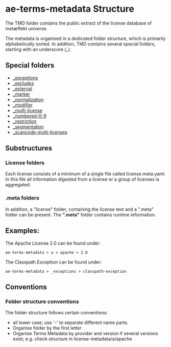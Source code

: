 # ae-terms-metadata Structure

The TMD folder contains the public extract of the license database of metæffekt universe.

The metadata is organised in a dedicated folder structure, which is primarily alphabetically sorted.
In addition, TMD contains several special folders, starting with an underscore *(_)*. 

## Special folders
* [_exceptions](_exceptions/README.md)
* [_excludes](_excludes/README.md)
* [_external](_external/README.md)
* [_marker](_marker/README.md)
* [_normalization](_normalization/README.md)
* [_modifier](_modifier/README.md)
* [_multi-license](_multi-license/README.md)
* [_numbered-0-9](_numbered-0-9/README.md)
* [_restriction](_restriction/README.md)
* [_segmentation](_segmentation/README.md)
* [_scancode-multi-licenses](_scancode-multi-licenses/README.md)

## Substructures

### License folders
Each license consists of a minimum of a single file called license.meta.yaml.
In this file all information digested from a license or a group of licenses is aggregated.

### .meta folders
In addition, a "license" folder, containing the license text and a ".meta" folder can be present.
The **".meta"** folder contains runtime information.

## Examples:

The Apache License 2.0 can be found under:

    ae-terms-metadata > a > apache > 2.0

The Classpath Exception can be found under:

    ae-terms-metadata > _exceptions > classpath-exception

## Conventions

### Folder structure conventions

The folder structure follows certain conventions:
* all lower case; use '-' to separate different name parts.
* Organise folder by the first letter
* Organise Terms Metadata by provider and version if several versions exist; e.g. check structure in license-metadata/a/apache
